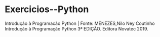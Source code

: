 # Exercicios--Python
Introdução à Programacão Python | Fonte: MENEZES,Nilo Ney Coutinho Introdução à Programação Python 3ª EDIÇÃO. Editora Novatec 2019.
